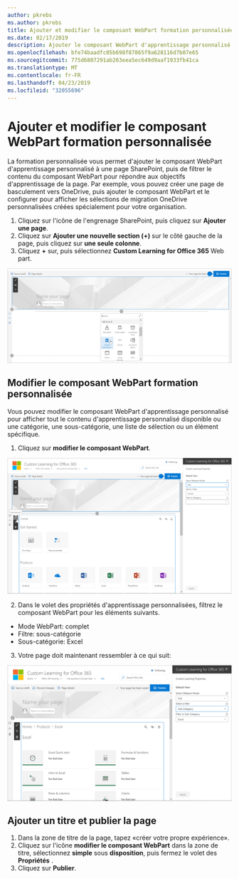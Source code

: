 ```yaml
---
author: pkrebs
ms.author: pkrebs
title: Ajouter et modifier le composant WebPart formation personnalisée
ms.date: 02/17/2019
description: Ajouter le composant WebPart d'apprentissage personnalisé à une page SharePoint
ms.openlocfilehash: bfe74baadfc05b698f87865f9a628116d7b07e65
ms.sourcegitcommit: 775d6807291ab263eea5ec649d9aaf1933fb41ca
ms.translationtype: MT
ms.contentlocale: fr-FR
ms.lasthandoff: 04/23/2019
ms.locfileid: "32055696"
---
```

# <a name="add-and-edit-the-custom-learning-web-part"></a>Ajouter et modifier le composant WebPart formation personnalisée

La formation personnalisée vous permet d'ajouter le composant WebPart d'apprentissage personnalisé à une page SharePoint, puis de filtrer le contenu du composant WebPart pour répondre aux objectifs d'apprentissage de la page. Par exemple, vous pouvez créer une page de basculement vers OneDrive, puis ajouter le composant WebPart et le configurer pour afficher les sélections de migration OneDrive personnalisées créées spécialement pour votre organisation.

1.  Cliquez sur l'icône de l'engrenage SharePoint, puis cliquez sur **Ajouter une page**.
2.  Cliquez sur **Ajouter une nouvelle section (+)** sur le côté gauche de la page, puis cliquez sur **une seule colonne**.
3.  Cliquez **+** sur, puis sélectionnez **Custom Learning for Office 365** Web part. 

![CG-webpartadd. png](media/cg-webpartadd.png)

## <a name="edit-the-custom-learning-web-part"></a>Modifier le composant WebPart formation personnalisée
Vous pouvez modifier le composant WebPart d'apprentissage personnalisé pour afficher tout le contenu d'apprentissage personnalisé disponible ou une catégorie, une sous-catégorie, une liste de sélection ou un élément spécifique. 

1.  Cliquez sur **modifier le composant WebPart**.

![CG-webpartedit. png](media/cg-webpartedit.png)

2. Dans le volet des propriétés d'apprentissage personnalisées, filtrez le composant WebPart pour les éléments suivants. 

- Mode WebPart: complet
- Filtre: sous-catégorie
- Sous-catégorie: Excel

3. Votre page doit maintenant ressembler à ce qui suit: 

![CG-webpartfilter. png](media/cg-webpartfilter.png)

## <a name="add-a-title-and-publish-the-page"></a>Ajouter un titre et publier la page
1. Dans la zone de titre de la page, tapez «créer votre propre expérience».
2. Cliquez sur l'icône **modifier le composant WebPart** dans la zone de titre, sélectionnez **simple** sous **disposition**, puis fermez le volet des **Propriétés** .
3. Cliquez sur **Publier**.

